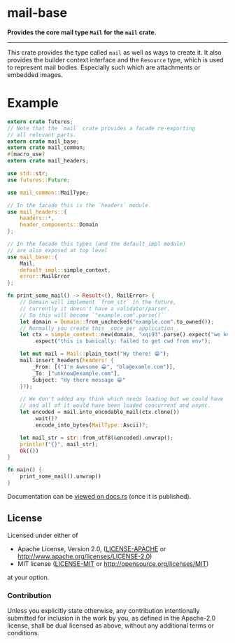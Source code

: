
# mail-base

**Provides the core mail type `Mail` for the `mail` crate.**

---

This crate provides the type called `mail` as well as ways
to create it. It also provides the builder context interface
and the `Resource` type, which is used to represent mail bodies.
Especially such which are attachments or embedded images.


# Example

```rust
extern crate futures;
// Note that the `mail` crate provides a facade re-exporting
// all relevant parts.
extern crate mail_base;
extern crate mail_common;
#[macro_use]
extern crate mail_headers;

use std::str;
use futures::Future;

use mail_common::MailType;

// In the facade this is the `headers` module.
use mail_headers::{
    headers::*,
    header_components::Domain
};

// In the facade this types (and the default_impl module)
// are also exposed at top level
use mail_base::{
    Mail,
    default_impl::simple_context,
    error::MailError
};

fn print_some_mail() -> Result<(), MailError> {
    // Domain will implement `from_str` in the future,
    // currently it doesn't have a validator/parser.
    // So this will become `"example.com".parse()`
    let domain = Domain::from_unchecked("example.com".to_owned());
    // Normally you create this _once per application_.
    let ctx = simple_context::new(domain, "xqi93".parse().expect("we know it's ascii"))
        .expect("this is basically: failed to get cwd from env");

    let mut mail = Mail::plain_text("Hy there! 😁");
    mail.insert_headers(headers! {
        _From: [("I'm Awesome 😁", "bla@examle.com")],
        _To: ["unknow@example.com"],
        Subject: "Hy there message 😁"
    }?);

    // We don't added any think which needs loading but we could have
    // and all of it would have been loaded concurrent and async.
    let encoded = mail.into_encodable_mail(ctx.clone())
        .wait()?
        .encode_into_bytes(MailType::Ascii)?;

    let mail_str = str::from_utf8(&encoded).unwrap();
    println!("{}", mail_str);
    Ok(())
}

fn main() {
    print_some_mail().unwrap()
}
```


Documentation can be [viewed on docs.rs](https://docs.rs/mail-base)
(once it is published).


## License

Licensed under either of

 * Apache License, Version 2.0, ([LICENSE-APACHE](LICENSE-APACHE) or http://www.apache.org/licenses/LICENSE-2.0)
 * MIT license ([LICENSE-MIT](LICENSE-MIT) or http://opensource.org/licenses/MIT)

at your option.

### Contribution

Unless you explicitly state otherwise, any contribution intentionally submitted
for inclusion in the work by you, as defined in the Apache-2.0 license, shall be dual licensed as above, without any
additional terms or conditions.
